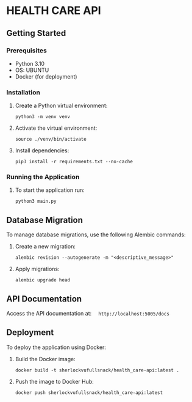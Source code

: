 # HEALTH CARE API

## Getting Started

### Prerequisites

-   Python 3.10
-   OS: UBUNTU
-   Docker (for deployment)

### Installation

1. Create a Python virtual environment:

    ```
    python3 -m venv venv
    ```

2. Activate the virtual environment:

    ```
    source ./venv/bin/activate
    ```

3. Install dependencies:
    ```
    pip3 install -r requirements.txt --no-cache
    ```

### Running the Application

1. To start the application run:

    ```
    python3 main.py
    ```

## Database Migration

To manage database migrations, use the following Alembic commands:

1. Create a new migration:

    ```
    alembic revision --autogenerate -m "<descriptive_message>"
    ```

2. Apply migrations:
    ```
    alembic upgrade head
    ```

## API Documentation

Access the API documentation at:
`   http://localhost:5005/docs
  `

## Deployment

To deploy the application using Docker:

1. Build the Docker image:

    ```
    docker build -t sherlockvufullsnack/health_care-api:latest .
    ```

2. Push the image to Docker Hub:
    ```
    docker push sherlockvufullsnack/health_care-api:latest
    ```
